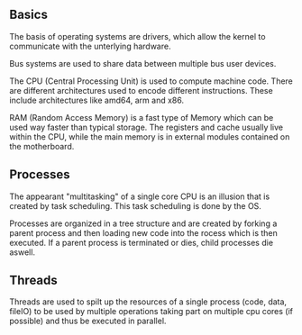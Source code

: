 [//]: # (2022-10-18.15:00)
[//]: # (HWR>DSINFO)
[//]: # (Betriebssysteme)

## Basics

The basis of operating systems are drivers, which allow the kernel to communicate with the unterlying hardware.

Bus systems are used to share data between multiple bus user devices.

The CPU (Central Processing Unit) is used to compute machine code. There are different architectures used to encode different instructions. 
These include architectures like amd64, arm and x86.

RAM (Random Access Memory) is a fast type of Memory which can be used way faster than typical storage. 
The registers and cache usually live within the CPU, while the main memory is in external modules contained on the motherboard.

## Processes

The appearant "multitasking" of a single core CPU is an illusion that is created by task scheduling.
This task scheduling is done by the OS.

Processes are organized in a tree structure and are created by forking a parent process and then loading new code into the rocess which is then executed.
If a parent process is terminated or dies, child processes die aswell.

## Threads

Threads are used to spilt up the resources of a single process (code, data, fileIO) to be used by multiple operations taking part on multiple cpu cores (if possible) and thus be executed in parallel. 

